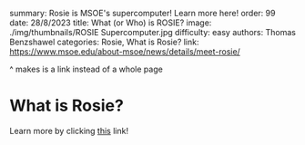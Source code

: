 summary: Rosie is MSOE's supercomputer! Learn more here!
order: 99
date: 28/8/2023
title: What (or Who) is ROSIE?
image: ./img/thumbnails/ROSIE Supercomputer.jpg
difficulty: easy
authors: Thomas Benzshawel
categories: Rosie, What is Rosie?
link: https://www.msoe.edu/about-msoe/news/details/meet-rosie/

^ makes is a link instead of a whole page



# What is Rosie?

Learn more by clicking [this](https://www.msoe.edu/about-msoe/news/details/meet-rosie/) link!